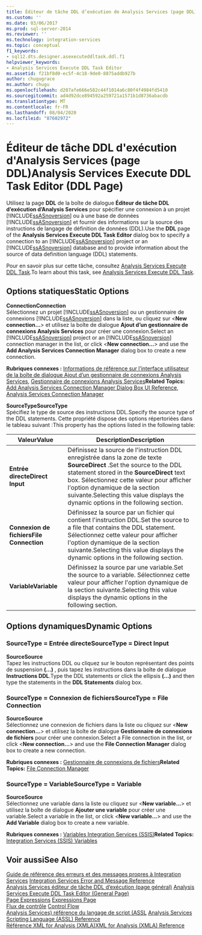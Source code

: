 ```yaml
---
title: Éditeur de tâche DDL d’exécution de Analysis Services (page DDL) | Microsoft Docs
ms.custom: ''
ms.date: 03/06/2017
ms.prod: sql-server-2014
ms.reviewer: ''
ms.technology: integration-services
ms.topic: conceptual
f1_keywords:
- sql12.dts.designer.asexecuteddltask.ddl.f1
helpviewer_keywords:
- Analysis Services Execute DDL Task Editor
ms.assetid: f21bf8d0-ec5f-4c18-9de0-8875addb927b
author: chugugrace
ms.author: chugu
ms.openlocfilehash: d207afe666e582c44f1014a6c80f4f4984fd5410
ms.sourcegitcommit: ad4d92dce894592a259721a1571b1d8736abacdb
ms.translationtype: MT
ms.contentlocale: fr-FR
ms.lasthandoff: 08/04/2020
ms.locfileid: "87602972"
---
```

# <a name="analysis-services-execute-ddl-task-editor-ddl-page"></a><span data-ttu-id="8cbe6-102">Éditeur de tâche DDL d'exécution d'Analysis Services (page DDL)</span><span class="sxs-lookup"><span data-stu-id="8cbe6-102">Analysis Services Execute DDL Task Editor (DDL Page)</span></span>
  <span data-ttu-id="8cbe6-103">Utilisez la page **DDL** de la boîte de dialogue **Éditeur de tâche DDL d’exécution d’Analysis Services** pour spécifier une connexion à un projet [!INCLUDE[ssASnoversion](../includes/ssasnoversion-md.md)] ou à une base de données [!INCLUDE[ssASnoversion](../includes/ssasnoversion-md.md)] et fournir des informations sur la source des instructions de langage de définition de données (DDL).</span><span class="sxs-lookup"><span data-stu-id="8cbe6-103">Use the **DDL** page of the **Analysis Services Execute DDL Task Editor** dialog box to specify a connection to an [!INCLUDE[ssASnoversion](../includes/ssasnoversion-md.md)] project or an [!INCLUDE[ssASnoversion](../includes/ssasnoversion-md.md)] database and to provide information about the source of data definition language (DDL) statements.</span></span>  
  
 <span data-ttu-id="8cbe6-104">Pour en savoir plus sur cette tâche, consultez [Analysis Services Execute DDL Task](control-flow/analysis-services-execute-ddl-task.md).</span><span class="sxs-lookup"><span data-stu-id="8cbe6-104">To learn about this task, see [Analysis Services Execute DDL Task](control-flow/analysis-services-execute-ddl-task.md).</span></span>  
  
## <a name="static-options"></a><span data-ttu-id="8cbe6-105">Options statiques</span><span class="sxs-lookup"><span data-stu-id="8cbe6-105">Static Options</span></span>  
 <span data-ttu-id="8cbe6-106">**Connection**</span><span class="sxs-lookup"><span data-stu-id="8cbe6-106">**Connection**</span></span>  
 <span data-ttu-id="8cbe6-107">Sélectionnez un projet [!INCLUDE[ssASnoversion](../includes/ssasnoversion-md.md)] ou un gestionnaire de connexions [!INCLUDE[ssASnoversion](../includes/ssasnoversion-md.md)] dans la liste, ou cliquez sur \<**New connection...**> et utilisez la boîte de dialogue **Ajout d’un gestionnaire de connexions Analysis Services** pour créer une connexion.</span><span class="sxs-lookup"><span data-stu-id="8cbe6-107">Select an [!INCLUDE[ssASnoversion](../includes/ssasnoversion-md.md)] project or an [!INCLUDE[ssASnoversion](../includes/ssasnoversion-md.md)] connection manager in the list, or click \<**New connection...**> and use the **Add Analysis Services Connection Manager** dialog box to create a new connection.</span></span>  
  
 <span data-ttu-id="8cbe6-108">**Rubriques connexes :** [Informations de référence sur l’interface utilisateur de la boîte de dialogue Ajout d’un gestionnaire de connexions Analysis Services](connection-manager/add-analysis-services-connection-manager-dialog-box-ui-reference.md), [Gestionnaire de connexions Analysis Services](connection-manager/analysis-services-connection-manager.md)</span><span class="sxs-lookup"><span data-stu-id="8cbe6-108">**Related Topics:** [Add Analysis Services Connection Manager Dialog Box UI Reference](connection-manager/add-analysis-services-connection-manager-dialog-box-ui-reference.md), [Analysis Services Connection Manager](connection-manager/analysis-services-connection-manager.md)</span></span>  
  
 <span data-ttu-id="8cbe6-109">**SourceType**</span><span class="sxs-lookup"><span data-stu-id="8cbe6-109">**SourceType**</span></span>  
 <span data-ttu-id="8cbe6-110">Spécifiez le type de source des instructions DDL.</span><span class="sxs-lookup"><span data-stu-id="8cbe6-110">Specify the source type of the DDL statements.</span></span> <span data-ttu-id="8cbe6-111">Cette propriété dispose des options répertoriées dans le tableau suivant :</span><span class="sxs-lookup"><span data-stu-id="8cbe6-111">This property has the options listed in the following table:</span></span>  
  
|<span data-ttu-id="8cbe6-112">Valeur</span><span class="sxs-lookup"><span data-stu-id="8cbe6-112">Value</span></span>|<span data-ttu-id="8cbe6-113">Description</span><span class="sxs-lookup"><span data-stu-id="8cbe6-113">Description</span></span>|  
|-----------|-----------------|  
|<span data-ttu-id="8cbe6-114">**Entrée directe**</span><span class="sxs-lookup"><span data-stu-id="8cbe6-114">**Direct Input**</span></span>|<span data-ttu-id="8cbe6-115">Définissez la source de l'instruction DDL enregistrée dans la zone de texte **SourceDirect** .</span><span class="sxs-lookup"><span data-stu-id="8cbe6-115">Set the source to the DDL statement stored in the **SourceDirect** text box.</span></span> <span data-ttu-id="8cbe6-116">Sélectionnez cette valeur pour afficher l'option dynamique de la section suivante.</span><span class="sxs-lookup"><span data-stu-id="8cbe6-116">Selecting this value displays the dynamic options in the following section.</span></span>|  
|<span data-ttu-id="8cbe6-117">**Connexion de fichiers**</span><span class="sxs-lookup"><span data-stu-id="8cbe6-117">**File Connection**</span></span>|<span data-ttu-id="8cbe6-118">Définissez la source par un fichier qui contient l'instruction DDL.</span><span class="sxs-lookup"><span data-stu-id="8cbe6-118">Set the source to a file that contains the DDL statement.</span></span> <span data-ttu-id="8cbe6-119">Sélectionnez cette valeur pour afficher l'option dynamique de la section suivante.</span><span class="sxs-lookup"><span data-stu-id="8cbe6-119">Selecting this value displays the dynamic options in the following section.</span></span>|  
|<span data-ttu-id="8cbe6-120">**Variable**</span><span class="sxs-lookup"><span data-stu-id="8cbe6-120">**Variable**</span></span>|<span data-ttu-id="8cbe6-121">Définissez la source par une variable.</span><span class="sxs-lookup"><span data-stu-id="8cbe6-121">Set the source to a variable.</span></span> <span data-ttu-id="8cbe6-122">Sélectionnez cette valeur pour afficher l'option dynamique de la section suivante.</span><span class="sxs-lookup"><span data-stu-id="8cbe6-122">Selecting this value displays the dynamic options in the following section.</span></span>|  
  
## <a name="dynamic-options"></a><span data-ttu-id="8cbe6-123">Options dynamiques</span><span class="sxs-lookup"><span data-stu-id="8cbe6-123">Dynamic Options</span></span>  
  
### <a name="sourcetype--direct-input"></a><span data-ttu-id="8cbe6-124">SourceType = Entrée directe</span><span class="sxs-lookup"><span data-stu-id="8cbe6-124">SourceType = Direct Input</span></span>  
 <span data-ttu-id="8cbe6-125">**Source**</span><span class="sxs-lookup"><span data-stu-id="8cbe6-125">**Source**</span></span>  
 <span data-ttu-id="8cbe6-126">Tapez les instructions DDL ou cliquez sur le bouton représentant des points de suspension **(...)** , puis tapez les instructions dans la boîte de dialogue **Instructions DDL**.</span><span class="sxs-lookup"><span data-stu-id="8cbe6-126">Type the DDL statements or click the ellipsis **(...)** and then type the statements in the **DDL Statements** dialog box.</span></span>  
  
### <a name="sourcetype--file-connection"></a><span data-ttu-id="8cbe6-127">SourceType = Connexion de fichiers</span><span class="sxs-lookup"><span data-stu-id="8cbe6-127">SourceType = File Connection</span></span>  
 <span data-ttu-id="8cbe6-128">**Source**</span><span class="sxs-lookup"><span data-stu-id="8cbe6-128">**Source**</span></span>  
 <span data-ttu-id="8cbe6-129">Sélectionnez une connexion de fichiers dans la liste ou cliquez sur \<**New connection...**> et utilisez la boîte de dialogue **Gestionnaire de connexions de fichiers** pour créer une connexion.</span><span class="sxs-lookup"><span data-stu-id="8cbe6-129">Select a File connection in the list, or click \<**New connection...**> and use the **File Connection Manager** dialog box to create a new connection.</span></span>  
  
 <span data-ttu-id="8cbe6-130">**Rubriques connexes :** [Gestionnaire de connexions de fichiers](connection-manager/file-connection-manager.md)</span><span class="sxs-lookup"><span data-stu-id="8cbe6-130">**Related Topics:** [File Connection Manager](connection-manager/file-connection-manager.md)</span></span>  
  
### <a name="sourcetype--variable"></a><span data-ttu-id="8cbe6-131">SourceType = Variable</span><span class="sxs-lookup"><span data-stu-id="8cbe6-131">SourceType = Variable</span></span>  
 <span data-ttu-id="8cbe6-132">**Source**</span><span class="sxs-lookup"><span data-stu-id="8cbe6-132">**Source**</span></span>  
 <span data-ttu-id="8cbe6-133">Sélectionnez une variable dans la liste ou cliquez sur \<**New variable...**> et utilisez la boîte de dialogue **Ajouter une variable** pour créer une variable.</span><span class="sxs-lookup"><span data-stu-id="8cbe6-133">Select a variable in the list, or click \<**New variable...**> and use the **Add Variable** dialog box to create a new variable.</span></span>  
  
 <span data-ttu-id="8cbe6-134">**Rubriques connexes :** [Variables Integration Services &#40;SSIS&#41;](integration-services-ssis-variables.md)</span><span class="sxs-lookup"><span data-stu-id="8cbe6-134">**Related Topics:** [Integration Services &#40;SSIS&#41; Variables](integration-services-ssis-variables.md)</span></span>  
  
## <a name="see-also"></a><span data-ttu-id="8cbe6-135">Voir aussi</span><span class="sxs-lookup"><span data-stu-id="8cbe6-135">See Also</span></span>  
 <span data-ttu-id="8cbe6-136">[Guide de référence des erreurs et des messages propres à Integration Services](../../2014/integration-services/integration-services-error-and-message-reference.md) </span><span class="sxs-lookup"><span data-stu-id="8cbe6-136">[Integration Services Error and Message Reference](../../2014/integration-services/integration-services-error-and-message-reference.md) </span></span>  
 <span data-ttu-id="8cbe6-137">[Analysis Services éditeur de tâche DDL d’exécution &#40;page général&#41;](general-page-of-integration-services-designers-options.md) </span><span class="sxs-lookup"><span data-stu-id="8cbe6-137">[Analysis Services Execute DDL Task Editor &#40;General Page&#41;](general-page-of-integration-services-designers-options.md) </span></span>  
 <span data-ttu-id="8cbe6-138">[Page Expressions](expressions/expressions-page.md) </span><span class="sxs-lookup"><span data-stu-id="8cbe6-138">[Expressions Page](expressions/expressions-page.md) </span></span>  
 <span data-ttu-id="8cbe6-139">[Flux de contrôle](control-flow/control-flow.md) </span><span class="sxs-lookup"><span data-stu-id="8cbe6-139">[Control Flow](control-flow/control-flow.md) </span></span>  
 <span data-ttu-id="8cbe6-140">[Analysis Services&#41; référence du langage de script &#40;ASSL](https://docs.microsoft.com/bi-reference/assl/analysis-services-scripting-language-assl-for-xmla) </span><span class="sxs-lookup"><span data-stu-id="8cbe6-140">[Analysis Services Scripting Language &#40;ASSL&#41; Reference](https://docs.microsoft.com/bi-reference/assl/analysis-services-scripting-language-assl-for-xmla) </span></span>  
 [<span data-ttu-id="8cbe6-141">Référence XML for Analysis &#40;XMLA&#41;</span><span class="sxs-lookup"><span data-stu-id="8cbe6-141">XML for Analysis  &#40;XMLA&#41; Reference</span></span>](https://docs.microsoft.com/bi-reference/xmla/xml-for-analysis-xmla-reference)  
  
  

